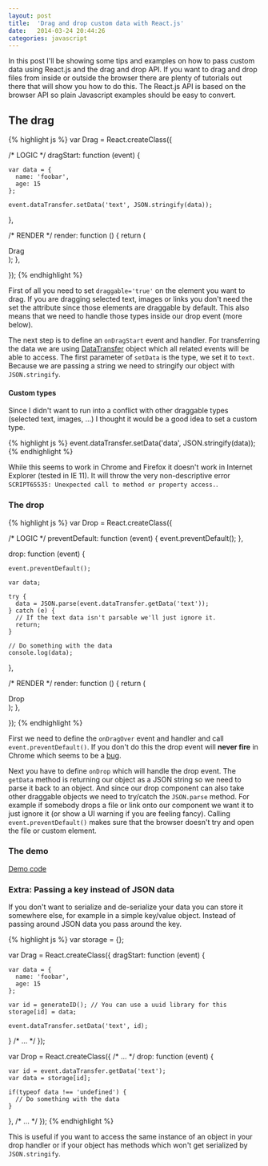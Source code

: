 ```yaml
---
layout: post
title:  'Drag and drop custom data with React.js'
date:   2014-03-24 20:44:26
categories: javascript
---
```


In this post I'll be showing some tips and examples on how to pass custom data using React.js and the drag and drop API. If you want to drag and drop files from inside or outside the browser there are plenty of tutorials out there that will show you how to do this. The React.js API is based on the browser API so plain Javascript examples should be easy to convert.

## The drag
<p></p>
{% highlight js %}
var Drag = React.createClass({

  /* LOGIC */
  dragStart: function (event) {

    var data = {
      name: 'foobar',
      age: 15 
    };

    event.dataTransfer.setData('text', JSON.stringify(data)); 

  },

  /* RENDER */
  render: function () {
    return (
      <div draggable='true' onDragStart={this.dragStart}>Drag</div>
    );
  },

});
{% endhighlight %}

First of all you need to set `draggable='true'` on the element you want to drag. If you are dragging selected text, images or links you don't need the set the attribute since those elements are draggable by default. This also means that we need to handle those types inside our drop event (more below).

The next step is to define an `onDragStart` event and handler. For transferring the data we are using [DataTransfer](https://developer.mozilla.org/en-US/docs/Web/API/DataTransfer) object which all related events will be able to access. The first parameter of `setData` is the type, we set it to `text`. Because we are passing a string we need to stringify our object with `JSON.stringify`.

#### Custom types

Since I didn't want to run into a conflict with other draggable types (selected text, images, ...) I thought it would be a good idea to set a custom type.

{% highlight js %}
event.dataTransfer.setData('data', JSON.stringify(data)); 
{% endhighlight %}

While this seems to work in Chrome and Firefox it doesn't work in Internet Explorer (tested in IE 11). It will throw the very non-descriptive error `SCRIPT65535: Unexpected call to method or property access.`.


### The drop
<p></p>
{% highlight js %}
var Drop = React.createClass({

  /* LOGIC */
  preventDefault: function (event) {
    event.preventDefault();
  },

  drop: function (event) {

    event.preventDefault();

    var data;

    try {
      data = JSON.parse(event.dataTransfer.getData('text'));
    } catch (e) {
      // If the text data isn't parsable we'll just ignore it.
      return;
    }

    // Do something with the data
    console.log(data);

  },

  /* RENDER */
  render: function () {
    return (
      <div onDragOver={this.preventDefault} onDrop={this.drop}>
        Drop
      </div>
    );
  },

});
{% endhighlight %}

First we need to define the `onDragOver` event and handler and call `event.preventDefault()`. If you don't do this the drop event will **never fire** in Chrome which seems to be a [bug](https://code.google.com/p/chromium/issues/detail?id=168387).

Next you have to define `onDrop` which will handle the drop event. The `getData` method is returning our object as a JSON string so we need to parse it back to an object. And since our drop component can also take other draggable objects we need to try/catch the `JSON.parse` method. For example if somebody drops a file or link onto our component we want it to just ignore it (or show a UI warning if you are feeling fancy). Calling `event.preventDefault()` makes sure that the browser doesn't try and open the file or custom element.

### The demo  

<div id='drag'></div>
<div id='drop'></div>

[Demo code]({{site.url}}/assets/dnd/index.js)

### Extra: Passing a key instead of JSON data

If you don't want to serialize and de-serialize your data you can store it somewhere else, for example in a simple key/value object. Instead of passing around JSON data you pass around the key.

{% highlight js %}
var storage = {};

var Drag = React.createClass({
  dragStart: function (event) {

    var data = {
      name: 'foobar',
      age: 15 
    };

    var id = generateID(); // You can use a uuid library for this
    storage[id] = data;

    event.dataTransfer.setData('text', id); 
  }
  /* ... */
});

var Drop = React.createClass({
  /* ... */
  drop: function (event) {

    var id = event.dataTransfer.getData('text');
    var data = storage[id];

    if(typeof data !== 'undefined') {
      // Do something with the data
    }

  },
  /* ... */
});
{% endhighlight %}

This is useful if you want to access the same instance of an object in your drop handler or if your object has methods which won't get serialized by `JSON.stringify`.

<link href='{{site.url}}/assets/dnd/index.css' rel='stylesheet' />
<script src='http://fb.me/react-0.9.0.min.js'></script>
<script src='http://fb.me/JSXTransformer-0.9.0.js'></script>
<script src='{{site.url}}/assets/dnd/index.js' type='text/jsx'></script>
